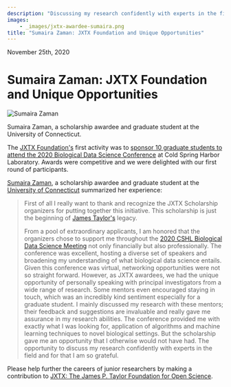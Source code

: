 ```yaml
---
description: "Discussing my research confidently with experts in the field"
images:
    - _images/jxtx-awardee-sumaira.png
title: "Sumaira Zaman: JXTX Foundation and Unique Opportunities"
---
```


<Date>November 25th, 2020</Date>

# Sumaira Zaman: JXTX Foundation and Unique Opportunities

<Image alt="Sumaira Zaman" image={props.images[0]}></Image>
<figcaption>Sumaira Zaman, a scholarship awardee and graduate student at the University of Connecticut.</figcaption>

The [JXTX Foundation's][1] first activity was to [sponsor 10 graduate students to attend the 2020 Biological Data Science Conference][2] at Cold Spring Harbor Laboratory. Awards were competitive and we were delighted with our first round of participants.

[Sumaira Zaman][3], a scholarship awardee and graduate student at the [University of Connecticut][4] summarized her experience:

> First of all I really want to thank and recognize the JXTX Scholarship organizers for putting together this initiative. This scholarship is just the beginning of [James Taylor's][5] legacy.
>
> From a pool of extraordinary applicants, I am honored that the organizers chose to support me throughout the [2020 CSHL Biological Data Science Meeting][6] not only financially but also professionally. The conference was excellent, hosting a diverse set of speakers and broadening my understanding of what biological data science entails. Given this conference was virtual, networking opportunities were not so straight forward. However, as JXTX awardees, we had the unique opportunity of personally speaking with principal investigators from a wide range of research. Some mentors even encouraged staying in touch, which was an incredibly kind sentiment especially for a graduate student. I mainly discussed my research with these mentors; their feedback and suggestions are invaluable and really gave me assurance in my research abilities. The conference provided me with exactly what I was looking for, application of algorithms and machine learning techniques to novel biological settings. But the scholarship gave me an opportunity that I otherwise would not have had. The opportunity to discuss my research confidently with experts in the field and for that I am so grateful.

Please help further the careers of junior researchers by making a contribution to [JXTX: The James P. Taylor Foundation for Open Science][1].

[1]: /about
[2]: /news/2020-10-jxtx-awardees/
[3]: https://sumairazaman.weebly.com/
[4]: https://uconn.edu/
[5]: https://galaxyproject.org/jxtx/
[6]: https://meetings.cshl.edu/meetings.aspx?meet=DATA&year=20
